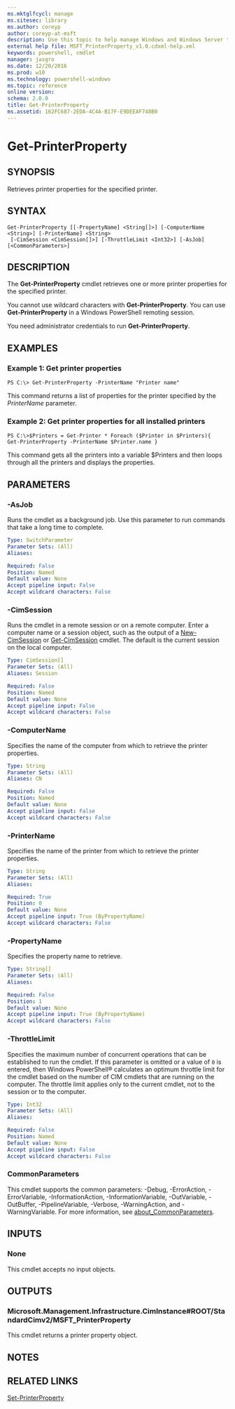 ```yaml
---
ms.mktglfcycl: manage
ms.sitesec: library
ms.author: coreyp
author: coreyp-at-msft
description: Use this topic to help manage Windows and Windows Server technologies with Windows PowerShell.
external help file: MSFT_PrinterProperty_v1.0.cdxml-help.xml
keywords: powershell, cmdlet
manager: jasgro
ms.date: 12/20/2016
ms.prod: w10
ms.technology: powershell-windows
ms.topic: reference
online version: 
schema: 2.0.0
title: Get-PrinterProperty
ms.assetid: 162FC687-2EDA-4C4A-B17F-E9DEEAF748B0
---
```


# Get-PrinterProperty

## SYNOPSIS
Retrieves printer properties for the specified printer.

## SYNTAX

```
Get-PrinterProperty [[-PropertyName] <String[]>] [-ComputerName <String>] [-PrinterName] <String>
 [-CimSession <CimSession[]>] [-ThrottleLimit <Int32>] [-AsJob] [<CommonParameters>]
```

## DESCRIPTION
The **Get-PrinterProperty** cmdlet retrieves one or more printer properties for the specified printer.

You cannot use wildcard characters with **Get-PrinterProperty**.
You can use **Get-PrinterProperty** in a Windows PowerShell remoting session.

You need administrator credentials to run **Get-PrinterProperty**.

## EXAMPLES

### Example 1: Get printer properties
```
PS C:\> Get-PrinterProperty -PrinterName "Printer name"
```

This command returns a list of properties for the printer specified by the *PrinterName* parameter.

### Example 2: Get printer properties for all installed printers
```
PS C:\>$Printers = Get-Printer * Foreach ($Printer in $Printers){     Get-PrinterProperty -PrinterName $Printer.name }
```

This command gets all the printers into a variable $Printers and then loops through all the printers and displays the properties.

## PARAMETERS

### -AsJob
Runs the cmdlet as a background job. Use this parameter to run commands that take a long time to complete.

```yaml
Type: SwitchParameter
Parameter Sets: (All)
Aliases: 

Required: False
Position: Named
Default value: None
Accept pipeline input: False
Accept wildcard characters: False
```

### -CimSession
Runs the cmdlet in a remote session or on a remote computer.
Enter a computer name or a session object, such as the output of a [New-CimSession](http://go.microsoft.com/fwlink/p/?LinkId=227967) or [Get-CimSession](http://go.microsoft.com/fwlink/p/?LinkId=227966) cmdlet.
The default is the current session on the local computer.

```yaml
Type: CimSession[]
Parameter Sets: (All)
Aliases: Session

Required: False
Position: Named
Default value: None
Accept pipeline input: False
Accept wildcard characters: False
```

### -ComputerName
Specifies the name of the computer from which to retrieve the printer properties.

```yaml
Type: String
Parameter Sets: (All)
Aliases: CN

Required: False
Position: Named
Default value: None
Accept pipeline input: False
Accept wildcard characters: False
```

### -PrinterName
Specifies the name of the printer from which to retrieve the printer properties.

```yaml
Type: String
Parameter Sets: (All)
Aliases: 

Required: True
Position: 0
Default value: None
Accept pipeline input: True (ByPropertyName)
Accept wildcard characters: False
```

### -PropertyName
Specifies the property name to retrieve.

```yaml
Type: String[]
Parameter Sets: (All)
Aliases: 

Required: False
Position: 1
Default value: None
Accept pipeline input: True (ByPropertyName)
Accept wildcard characters: False
```

### -ThrottleLimit
Specifies the maximum number of concurrent operations that can be established to run the cmdlet.
If this parameter is omitted or a value of `0` is entered, then Windows PowerShell® calculates an optimum throttle limit for the cmdlet based on the number of CIM cmdlets that are running on the computer.
The throttle limit applies only to the current cmdlet, not to the session or to the computer.

```yaml
Type: Int32
Parameter Sets: (All)
Aliases: 

Required: False
Position: Named
Default value: None
Accept pipeline input: False
Accept wildcard characters: False
```

### CommonParameters
This cmdlet supports the common parameters: -Debug, -ErrorAction, -ErrorVariable, -InformationAction, -InformationVariable, -OutVariable, -OutBuffer, -PipelineVariable, -Verbose, -WarningAction, and -WarningVariable. For more information, see [about_CommonParameters](http://go.microsoft.com/fwlink/?LinkID=113216).

## INPUTS

### None
This cmdlet accepts no input objects.

## OUTPUTS

### Microsoft.Management.Infrastructure.CimInstance#ROOT/StandardCimv2/MSFT_PrinterProperty
This cmdlet returns a printer property object.

## NOTES

## RELATED LINKS

[Set-PrinterProperty](./Set-PrinterProperty.md)

